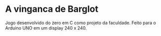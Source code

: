 # A vinganca de Barglot
Jogo desenvolvido do zero em C como projeto da faculdade.
Feito para o Arduino UNO em um display 240 x 240.
